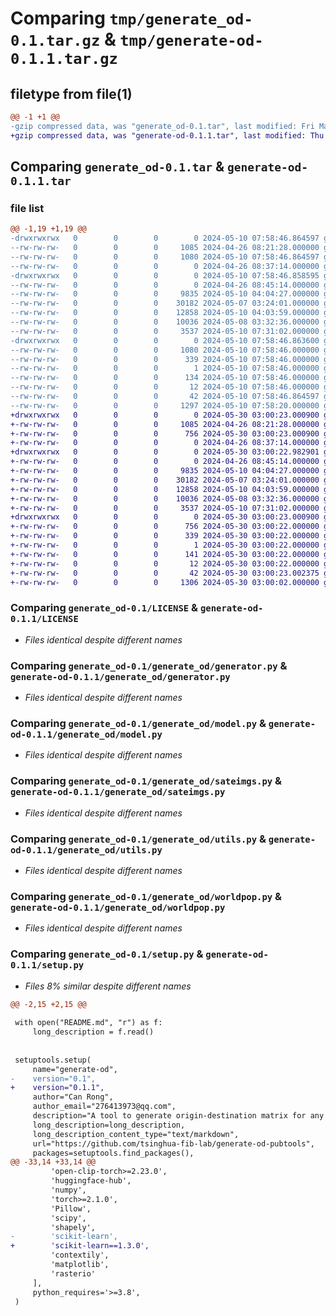 # Comparing `tmp/generate_od-0.1.tar.gz` & `tmp/generate-od-0.1.1.tar.gz`

## filetype from file(1)

```diff
@@ -1 +1 @@
-gzip compressed data, was "generate_od-0.1.tar", last modified: Fri May 10 07:58:46 2024, max compression
+gzip compressed data, was "generate-od-0.1.1.tar", last modified: Thu May 30 03:00:23 2024, max compression
```

## Comparing `generate_od-0.1.tar` & `generate-od-0.1.1.tar`

### file list

```diff
@@ -1,19 +1,19 @@
-drwxrwxrwx   0        0        0        0 2024-05-10 07:58:46.864597 generate_od-0.1/
--rw-rw-rw-   0        0        0     1085 2024-04-26 08:21:28.000000 generate_od-0.1/LICENSE
--rw-rw-rw-   0        0        0     1080 2024-05-10 07:58:46.864597 generate_od-0.1/PKG-INFO
--rw-rw-rw-   0        0        0        0 2024-04-26 08:37:14.000000 generate_od-0.1/README.md
-drwxrwxrwx   0        0        0        0 2024-05-10 07:58:46.858595 generate_od-0.1/generate_od/
--rw-rw-rw-   0        0        0        0 2024-04-26 08:45:14.000000 generate_od-0.1/generate_od/__init__.py
--rw-rw-rw-   0        0        0     9835 2024-05-10 04:04:27.000000 generate_od-0.1/generate_od/generator.py
--rw-rw-rw-   0        0        0    30182 2024-05-07 03:24:01.000000 generate_od-0.1/generate_od/model.py
--rw-rw-rw-   0        0        0    12858 2024-05-10 04:03:59.000000 generate_od-0.1/generate_od/sateimgs.py
--rw-rw-rw-   0        0        0    10036 2024-05-08 03:32:36.000000 generate_od-0.1/generate_od/utils.py
--rw-rw-rw-   0        0        0     3537 2024-05-10 07:31:02.000000 generate_od-0.1/generate_od/worldpop.py
-drwxrwxrwx   0        0        0        0 2024-05-10 07:58:46.863600 generate_od-0.1/generate_od.egg-info/
--rw-rw-rw-   0        0        0     1080 2024-05-10 07:58:46.000000 generate_od-0.1/generate_od.egg-info/PKG-INFO
--rw-rw-rw-   0        0        0      339 2024-05-10 07:58:46.000000 generate_od-0.1/generate_od.egg-info/SOURCES.txt
--rw-rw-rw-   0        0        0        1 2024-05-10 07:58:46.000000 generate_od-0.1/generate_od.egg-info/dependency_links.txt
--rw-rw-rw-   0        0        0      134 2024-05-10 07:58:46.000000 generate_od-0.1/generate_od.egg-info/requires.txt
--rw-rw-rw-   0        0        0       12 2024-05-10 07:58:46.000000 generate_od-0.1/generate_od.egg-info/top_level.txt
--rw-rw-rw-   0        0        0       42 2024-05-10 07:58:46.864597 generate_od-0.1/setup.cfg
--rw-rw-rw-   0        0        0     1297 2024-05-10 07:58:20.000000 generate_od-0.1/setup.py
+drwxrwxrwx   0        0        0        0 2024-05-30 03:00:23.000900 generate-od-0.1.1/
+-rw-rw-rw-   0        0        0     1085 2024-04-26 08:21:28.000000 generate-od-0.1.1/LICENSE
+-rw-rw-rw-   0        0        0      756 2024-05-30 03:00:23.000900 generate-od-0.1.1/PKG-INFO
+-rw-rw-rw-   0        0        0        0 2024-04-26 08:37:14.000000 generate-od-0.1.1/README.md
+drwxrwxrwx   0        0        0        0 2024-05-30 03:00:22.982901 generate-od-0.1.1/generate_od/
+-rw-rw-rw-   0        0        0        0 2024-04-26 08:45:14.000000 generate-od-0.1.1/generate_od/__init__.py
+-rw-rw-rw-   0        0        0     9835 2024-05-10 04:04:27.000000 generate-od-0.1.1/generate_od/generator.py
+-rw-rw-rw-   0        0        0    30182 2024-05-07 03:24:01.000000 generate-od-0.1.1/generate_od/model.py
+-rw-rw-rw-   0        0        0    12858 2024-05-10 04:03:59.000000 generate-od-0.1.1/generate_od/sateimgs.py
+-rw-rw-rw-   0        0        0    10036 2024-05-08 03:32:36.000000 generate-od-0.1.1/generate_od/utils.py
+-rw-rw-rw-   0        0        0     3537 2024-05-10 07:31:02.000000 generate-od-0.1.1/generate_od/worldpop.py
+drwxrwxrwx   0        0        0        0 2024-05-30 03:00:23.000900 generate-od-0.1.1/generate_od.egg-info/
+-rw-rw-rw-   0        0        0      756 2024-05-30 03:00:22.000000 generate-od-0.1.1/generate_od.egg-info/PKG-INFO
+-rw-rw-rw-   0        0        0      339 2024-05-30 03:00:22.000000 generate-od-0.1.1/generate_od.egg-info/SOURCES.txt
+-rw-rw-rw-   0        0        0        1 2024-05-30 03:00:22.000000 generate-od-0.1.1/generate_od.egg-info/dependency_links.txt
+-rw-rw-rw-   0        0        0      141 2024-05-30 03:00:22.000000 generate-od-0.1.1/generate_od.egg-info/requires.txt
+-rw-rw-rw-   0        0        0       12 2024-05-30 03:00:22.000000 generate-od-0.1.1/generate_od.egg-info/top_level.txt
+-rw-rw-rw-   0        0        0       42 2024-05-30 03:00:23.002375 generate-od-0.1.1/setup.cfg
+-rw-rw-rw-   0        0        0     1306 2024-05-30 03:00:02.000000 generate-od-0.1.1/setup.py
```

### Comparing `generate_od-0.1/LICENSE` & `generate-od-0.1.1/LICENSE`

 * *Files identical despite different names*

### Comparing `generate_od-0.1/generate_od/generator.py` & `generate-od-0.1.1/generate_od/generator.py`

 * *Files identical despite different names*

### Comparing `generate_od-0.1/generate_od/model.py` & `generate-od-0.1.1/generate_od/model.py`

 * *Files identical despite different names*

### Comparing `generate_od-0.1/generate_od/sateimgs.py` & `generate-od-0.1.1/generate_od/sateimgs.py`

 * *Files identical despite different names*

### Comparing `generate_od-0.1/generate_od/utils.py` & `generate-od-0.1.1/generate_od/utils.py`

 * *Files identical despite different names*

### Comparing `generate_od-0.1/generate_od/worldpop.py` & `generate-od-0.1.1/generate_od/worldpop.py`

 * *Files identical despite different names*

### Comparing `generate_od-0.1/setup.py` & `generate-od-0.1.1/setup.py`

 * *Files 8% similar despite different names*

```diff
@@ -2,15 +2,15 @@
 
 with open("README.md", "r") as f:
     long_description = f.read()
 
 
 setuptools.setup(
     name="generate-od",
-    version="0.1",
+    version="0.1.1",
     author="Can Rong",
     author_email="276413973@qq.com",
     description="A tool to generate origin-destination matrix for any given area.",
     long_description=long_description,
     long_description_content_type="text/markdown",
     url="https://github.com/tsinghua-fib-lab/generate-od-pubtools",
     packages=setuptools.find_packages(),
@@ -33,14 +33,14 @@
         'open-clip-torch>=2.23.0',
         'huggingface-hub',
         'numpy',
         'torch>=2.1.0',
         'Pillow',
         'scipy',
         'shapely',
-        'scikit-learn',
+        'scikit-learn==1.3.0',
         'contextily',
         'matplotlib',
         'rasterio'
     ],
     python_requires='>=3.8',
 )
```

